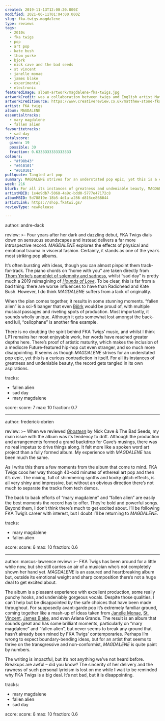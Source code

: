 ```yaml
---
created: 2019-11-13T12:00:20.000Z
modified: 2021-06-11T01:04:00.000Z
slug: fka-twigs-magdalene
type: reviews
tags:
  - 2010s
  - fka twigs
  - pop
  - art pop
  - kate bush
  - thom yorke
  - bjork
  - nick cave and the bad seeds
  - st vincent
  - janelle monae
  - james blake
  - experimental
  - electronic
featuredimage: album-artwork/magdalene-fka-twigs.jpg
artworkCredit: was a collaboration between twigs and English artist Matthew Stone. The effect was achieved by painting onto a 3D scan of twigs. ‘I’m trying to depict bodies that feel real and unreal at the same time,’ Stone said, ‘trying to create something that feels authentically human, but kind of trapping myself within this digital world.’ 
artworkCreditSource: https://www.creativereview.co.uk/matthew-stone-fka-twigs-madgalene/
artist: FKA twigs
album: MAGDALENE
essentialtracks:
  - mary magdalene
  - fallen alien
favouritetracks:
  - sad day
totalscore:
  given: 19
  possible: 30
  fraction: 0.6333333333333333
colours:
  - "#f98b43"
  - "#010101"
  - "#010101"
pullquote: Tangled art pop
summary: MAGDALENE strives for an understated pop epic, yet this is a curious contradiction in itself. For all its instances of greatness and undeniable beauty, the record gets tangled in its own aspirations.
week: 216
blurb: For all its instances of greatness and undeniable beauty, MAGDALENE gets tangled in its own pop epic aspirations.
artistMBID: 1e4e9db7-5068-4a9c-bdd0-5777e47172c8
albumMBID: 5d78819e-18b5-4d1a-a286-d816ce868044
artistLink: https://shop.fkatwi.gs/
reviewType: newRelease

---
```


author: andre-dack

review: >-
  Four years after her dark and dazzling debut, FKA Twigs dials down on sensuous soundscapes and instead delivers a far more introspective record. *MAGDALENE* explores the effects of physical and emotional trauma in visceral fashion. Certainly, it stands as one of the year’s most striking pop albums.
  
  It’s often bursting with ideas, though you can almost pinpoint them track-for-track. The piano chords on “home with you” are taken directly from [Thom Yorke’s pamphlet of solemnity and sadness](/reviews/thom-yorke-anima/), whilst “sad day” is pretty much a 2019 reimagining of [*Hounds of Love*](/reviews/kate-bush-hounds-of-love/). To be clear, this is far from a bad thing: there are worse influences to have than Radiohead and Kate Bush. However, I do think *MAGDALENE* suffers from a lack of originality.

  When the plan comes together, it results in some stunning moments. “fallen alien” is a sci-fi banger that even [Björk](/reviews/bjork-homogenic/) would be proud of, with multiple musical passages and riveting spots of production. Most importantly, it sounds wholly unique. Although it gets somewhat lost amongst the back-end lull, “cellophane” is another fine example.
  
  There is no doubting the spirit behind FKA Twigs’ music, and whilst I think LP1 remains her most enjoyable work, her words have reached greater depths here. There’s proof of artistic maturity, which makes the inclusion of a mediocre Future-featured hip-hop cut even stranger, and so much more disappointing. It seems as though *MAGDALENE* strives for an understated pop epic, yet this is a curious contradiction in itself. For all its instances of greatness and undeniable beauty, the record gets tangled in its own aspirations.

tracks:
  - fallen alien
  - ­­sad day
  - ­­mary magdalene

score:
  score: 7
  max: 10
  fraction: 0.7

---
author: frederick-obrien

review: >-
  When we reviewed [*Ghosteen*](/reviews/nick-cave-and-the-bad-seeds-ghosteen/) by Nick Cave & The Bad Seeds, my main issue with the album was its tendency to drift. Although the production and arrangements formed a grand backdrop for Cave’s musings, there was no real impetus to drive things along. It felt more like a spoken word art project than a fully formed album. My experience with *MAGDALENE* has been much the same.

  As I write this there a few moments from the album that come to mind. FKA Twigs coos her way through 40-odd minutes of ethereal art pop and then it’s over. The mixing, full of shimmering synths and kooky glitch effects, is all very shiny and impressive, but without an obvious direction there’s not much to separate the tracks from tech demos.

  The back to back efforts of “mary magdalene” and “fallen alien” are easily the best moments the record has to offer. They’re bold and powerful songs. Beyond them, I don’t think there’s much to get excited about. I’ll be following FKA Twig’s career with interest, but I doubt I’ll be returning to *MAGDALENE*.

tracks:
  - mary magdalene
  - ­­fallen alien

score:
  score: 6
  max: 10
  fraction: 0.6

---
author: marcus-lawrence
review: >-
  FKA Twigs has been around for a little while now, but she still carries an air of a musician who’s not completely shown her hand yet. *MAGDALENE* is an assured and heartbreaking album but, outside its emotional weight and sharp composition there’s not a huge deal to get excited about.

  The album is a pleasant experience with excellent production, some really punchy hooks, and undeniably gorgeous vocals. Despite those qualities, I can’t help but be disappointed by the safe choices that have been made throughout. For supposedly avant-garde pop it’s extremely familiar ground, coming together like a mash-up of ideas taken from [Janelle Monae](/reviews/janelle-monae-dirty-computer/), [St. Vincent](/reviews/st-vincent-masseduction/), [James Blake](/reviews/james-blake-assume-form/), and even Ariana Grande. The result is an album that sounds great and has some brilliant moments, particularly on “mary magdalene” and “fallen alien”, but never seems to break any ground that hasn’t already been mined by FKA Twigs’ contemporaries. Perhaps I’m wrong to expect boundary-bending ideas, but for an artist that seems to thrive on the transgressive and non-conformist, *MAGDALENE* is quite paint by numbers.

  The writing is impactful, but it’s not anything we’ve not heard before. Breakups are awful – did you know? The sincerity of her delivery and the rawness of such personal lyricism is lost on me while I wait to be reminded why FKA Twigs is a big deal. It’s not bad, but it is disappointing.

tracks:
  - mary magdalene
  - ­­fallen alien
  - ­­sad day

score:
  score: 6
  max: 10
  fraction: 0.6
